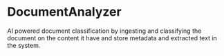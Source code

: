 # DocumentAnalyzer
AI powered document classification by ingesting and classifying the document on the content it have and store metadata and extracted text in the system.
